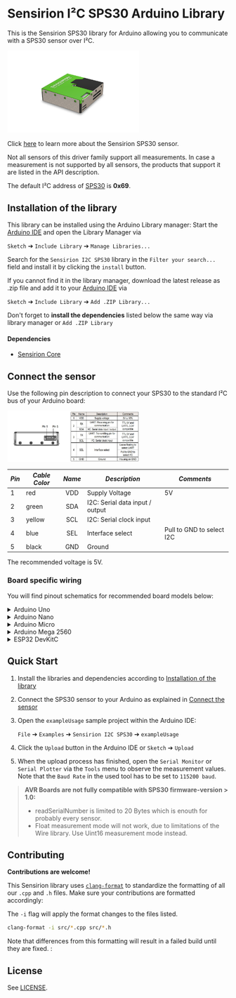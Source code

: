 # Sensirion I²C SPS30 Arduino Library

This is the Sensirion SPS30 library for Arduino allowing you to
communicate with a SPS30 sensor
over I²C.

<img src="images/product-image-sps30.png" width="300px">

Click [here](https://sensirion.com/products/catalog/SPS30) to learn more about the Sensirion SPS30 sensor.


Not all sensors of this driver family support all measurements.
In case a measurement is not supported by all sensors, the products that
support it are listed in the API description.



The default I²C address of [SPS30](https://sensirion.com/products/catalog/SPS30) is **0x69**.



## Installation of the library

This library can be installed using the Arduino Library manager:
Start the [Arduino IDE](http://www.arduino.cc/en/main/software) and open
the Library Manager via

`Sketch` ➔ `Include Library` ➔ `Manage Libraries...`

Search for the `Sensirion I2C SPS30` library in the `Filter
your search...` field and install it by clicking the `install` button.

If you cannot find it in the library manager, download the latest release as .zip file
and add it to your [Arduino IDE](http://www.arduino.cc/en/main/software) via

`Sketch` ➔ `Include Library` ➔ `Add .ZIP Library...`

Don't forget to **install the dependencies** listed below the same way via library
manager or `Add .ZIP Library`

#### Dependencies
* [Sensirion Core](https://github.com/Sensirion/arduino-core)

## Connect the sensor

Use the following pin description to connect your SPS30 to the standard I²C bus of your Arduino board:

<img src="images/product-pinout-sps30.jpg" width="300px">

| *Pin* | *Cable Color* | *Name* | *Description*  | *Comments* |
|-------|---------------|:------:|----------------|------------|
| 1 | red | VDD | Supply Voltage | 5V
| 2 | green | SDA | I2C: Serial data input / output |
| 3 | yellow | SCL | I2C: Serial clock input |
| 4 | blue | SEL | Interface select | Pull to GND to select I2C
| 5 | black | GND | Ground |




The recommended voltage is 5V.

### Board specific wiring
You will find pinout schematics for recommended board models below:



<details><summary>Arduino Uno</summary>
<p>

| *SPS30* | *SPS30 Pin* | *Cable Color* | *Board Pin* |
| :---: | --- | --- | --- |
| VDD | 1 | red | 5V |
| SDA | 2 | green | D18/SDA |
| SCL | 3 | yellow | D19/SCL |
| SEL | 4 | blue | GND |
| GND | 5 | black | GND |



<img src="images/Arduino-Uno-Rev3-i2c-pinout-5V-SEL.png" width="600px">
</p>
</details>




<details><summary>Arduino Nano</summary>
<p>

| *SPS30* | *SPS30 Pin* | *Cable Color* | *Board Pin* |
| :---: | --- | --- | --- |
| VDD | 1 | red | 5V |
| SDA | 2 | green | A4 |
| SCL | 3 | yellow | A5 |
| SEL | 4 | blue | GND |
| GND | 5 | black | GND |



<img src="images/Arduino-Nano-i2c-pinout-5V-SEL.png" width="600px">
</p>
</details>




<details><summary>Arduino Micro</summary>
<p>

| *SPS30* | *SPS30 Pin* | *Cable Color* | *Board Pin* |
| :---: | --- | --- | --- |
| VDD | 1 | red | 5V |
| SDA | 2 | green | D2/SDA |
| SCL | 3 | yellow | ~D3/SCL |
| SEL | 4 | blue | GND |
| GND | 5 | black | GND |



<img src="images/Arduino-Micro-i2c-pinout-5V-SEL.png" width="600px">
</p>
</details>




<details><summary>Arduino Mega 2560</summary>
<p>

| *SPS30* | *SPS30 Pin* | *Cable Color* | *Board Pin* |
| :---: | --- | --- | --- |
| VDD | 1 | red | 5V |
| SDA | 2 | green | D20/SDA |
| SCL | 3 | yellow | D21/SCL |
| SEL | 4 | blue | GND |
| GND | 5 | black | GND |



<img src="images/Arduino-Mega-2560-Rev3-i2c-pinout-5V-SEL.png" width="600px">
</p>
</details>




<details><summary>ESP32 DevKitC</summary>
<p>

| *SPS30* | *SPS30 Pin* | *Cable Color* | *Board Pin* |
| :---: | --- | --- | --- |
| VDD | 1 | red | 5V |
| SDA | 2 | green | GPIO 21 |
| SCL | 3 | yellow | GPIO 22 |
| SEL | 4 | blue | GND |
| GND | 5 | black | GND |



<img src="images/esp32-devkitc-i2c-pinout-5V-SEL.png" width="600px">
</p>
</details>



## Quick Start

1. Install the libraries and dependencies according to [Installation of the library](#installation-of-the-library)

2. Connect the SPS30 sensor to your Arduino as explained in [Connect the sensor](#connect-the-sensor)

3. Open the `exampleUsage` sample project within the Arduino IDE:

   `File` ➔ `Examples` ➔ `Sensirion I2C SPS30` ➔ `exampleUsage`



5. Click the `Upload` button in the Arduino IDE or `Sketch` ➔ `Upload`

4. When the upload process has finished, open the `Serial Monitor` or `Serial
   Plotter` via the `Tools` menu to observe the measurement values. Note that
   the `Baud Rate` in the used tool has to be set to `115200 baud`.

> **AVR Boards are not fully compatible with SPS30 firmware-version > 1.0:**
> - readSerialNumber is limited to 20 Bytes which is enouth for probably every sensor.
> - Float measurement mode will not work, due to limitations of the Wire library. Use Uint16 measurement mode instead.

## Contributing

**Contributions are welcome!**

This Sensirion library uses
[`clang-format`](https://releases.llvm.org/download.html) to standardize the
formatting of all our `.cpp` and `.h` files. Make sure your contributions are
formatted accordingly:

The `-i` flag will apply the format changes to the files listed.

```bash
clang-format -i src/*.cpp src/*.h
```

Note that differences from this formatting will result in a failed build until
they are fixed.
:

## License

See [LICENSE](LICENSE).